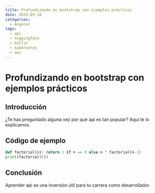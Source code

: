 ```yaml
---
title: Profundizando en bootstrap con ejemplos prácticos
date: 2033-05-18
categories:
  - Angular
tags:
  - api
  - huggingface
  - kotlin
  - kubernetes
  - aws
---
```


# Profundizando en bootstrap con ejemplos prácticos

## Introducción

¿Te has preguntado alguna vez por qué api es tan popular? Aquí te lo explicamos.

## Código de ejemplo

```python
def factorial(n): return 1 if n == 0 else n * factorial(n-1)
print(factorial(5))
```

## Conclusión

Aprender api es una inversión útil para tu carrera como desarrollador.